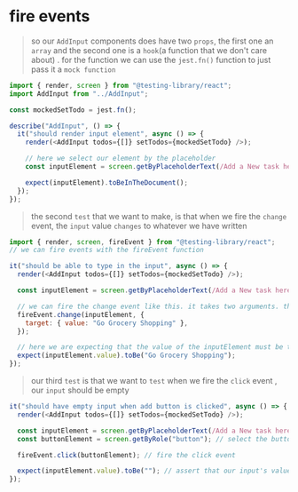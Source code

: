 # fire events

> so our `AddInput` components does have two `props`, the first one an `array` and the second one is a `hook`(a function that we don't care about) . for the function we can use the `jest.fn()` function to just pass it a `mock function`

```js
import { render, screen } from "@testing-library/react";
import AddInput from "../AddInput";

const mockedSetTodo = jest.fn();

describe("AddInput", () => {
  it("should render input element", async () => {
    render(<AddInput todos={[]} setTodos={mockedSetTodo} />);

    // here we select our element by the placeholder
    const inputElement = screen.getByPlaceholderText(/Add a New task here.../i);

    expect(inputElement).toBeInTheDocument();
  });
});
```

> the second `test` that we want to make, is that when we fire the `change` event, the `input` value `changes` to whatever we have written

```js
import { render, screen, fireEvent } from "@testing-library/react";
// we can fire events with the fireEvent function

it("should be able to type in the input", async () => {
  render(<AddInput todos={[]} setTodos={mockedSetTodo} />);

  const inputElement = screen.getByPlaceholderText(/Add a New task here.../i);

  // we can fire the change event like this. it takes two arguments. the first one is the element that we want to fire the event (in this case our inputElement) and the second one is our value that we want to pass to it
  fireEvent.change(inputElement, {
    target: { value: "Go Grocery Shopping" },
  });

  // here we are expecting that the value of the inputElement must be the value that we have given in the target property
  expect(inputElement.value).toBe("Go Grocery Shopping");
});
```

> our third `test` is that we want to `test` when we fire the `click` event , our `input` should be empty

```js
it("should have empty input when add button is clicked", async () => {
  render(<AddInput todos={[]} setTodos={mockedSetTodo} />);

  const inputElement = screen.getByPlaceholderText(/Add a New task here.../i);
  const buttonElement = screen.getByRole("button"); // select the button by its role

  fireEvent.click(buttonElement); // fire the click event

  expect(inputElement.value).toBe(""); // assert that our input's value should be empty
});
```
